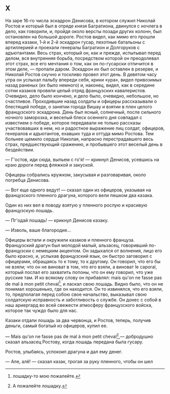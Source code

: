 ## X

На заре 16-го числа эскадрон Денисова, в котором служил Николай Ростов и который был в отряде князя Багратиона, двинулся с ночлега в дело, как говорили, и, пройдя около версты позади других колонн, был остановлен на большой дороге. Ростов видел, как мимо его прошли вперед казаки, 1-й и 2-й эскадрон гусар, пехотные батальоны с артиллерией и проехали генералы Багратион и Долгоруков с адъютантами. Весь страх, который он, как и прежде, испытывал перед делом, вся внутренняя борьба, посредством которой он преодолевал этот страх, все его мечтания о том, как он по-гусарски отличится в этом деле, — пропали даром. Эскадрон их был оставлен в резерве, и Николай Ростов скучно и тоскливо провел этот день. В девятом часу утра он услыхал пальбу впереди себя, крики «ура», видел привозимых назад раненых (их было немного) и, наконец, видел, как в середине сотни казаков провели целый отряд французских кавалеристов. Очевидно, дело было кончено, и дело было, очевидно, небольшое, но счастливое. Проходившие назад солдаты и офицеры рассказывали о блестящей победе, о занятии города Вишау и взятии в плен целого французского эскадрона. День был ясный, солнечный, после сильного ночного заморозка, и веселый блеск осеннего дня совпадал с известием о победе, которое передавали не только рассказы участвовавших в нем, но и радостное выражение лиц солдат, офицеров, генералов и адъютантов, ехавших туда и оттуда мимо Ростова. Тем больнее щемило сердце Николая, напрасно перестрадавшего весь страх, предшествующий сражению, и пробывшего этот веселый день в бездействии.

— Г'остов, иди сюда, выпьем с го'я! — крикнул Денисов, усевшись на краю дороги перед фляжкой и закуской.

Офицеры собрались кружком, закусывая и разговаривая, около погребца Денисова.

— Вот еще одного ведут! — сказал один из офицеров, указывая на французского пленного драгуна, которого вели пешком два казака.

Один из них вел в поводу взятую у пленного рослую и красивую французскую лошадь.

— Пг'одай лошадь! — крикнул Денисов казаку.

— Изволь, ваше благородие…

Офицеры встали и окружили казаков и пленного француза. Французский драгун был молодой малый, альзасец, говоривший по-французски с немецким акцентом. Он задыхался от волнения, лицо его было красно, и, услыхав французский язык, он быстро заговорил с офицерами, обращаясь то к тому, то к другому. Он говорил, что его бы не взяли; что он не виноват в том, что его взяли, а виноват le caporal, который послал его захватить попоны, что он ему говорил, что уже русские там. И ко всякому слову он прибавлял: mais qu'on ne fasse pas de mal à mon petit cheval[^343], и ласкал свою лошадь. Видно было, что он не понимал хорошенько, где он находится. Он то извинялся, что его взяли, то, предполагая перед собою свое начальство, выказывал свою солдатскую исправность и заботливость о службе. Он донес с собой в наш ариергард во всей свежести атмосферу французского войска, которое так чуждо было для нас.

Казаки отдали лошадь за два червонца, и Ростов, теперь, получив деньги, самый богатый из офицеров, купил ее.

— Mais qu'on ne fasse pas de mal à mon petit cheval[^344],— добродушно сказал альзасец Ростову, когда лошадь передана была гусару.

Ростов, улыбаясь, успокоил драгуна и дал ему денег.

— Але, алё! — сказал казак, трогая за руку пленного, чтобы он шел

[^343]: лошадку-то мою пожалейте.

[^344]: А пожалейте лошадку.
